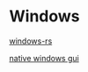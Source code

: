 # Windows

[windows-rs][windows-rs]

[native windows gui][native-windows-gui]

[native-windows-gui]: https://github.com/gabdube/native-windows-gui
[windows-rs]: https://github.com/microsoft/windows-rs
